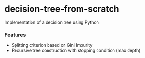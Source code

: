 # decision-tree-from-scratch
Implementation of a decision tree using Python

### Features
- Splitting criterion based on Gini Impurity
- Recursive tree construction with stopping condition (max depth)
  
